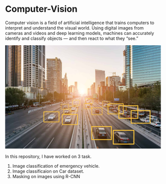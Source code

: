 # Computer-Vision

Computer vision is a field of artificial intelligence that trains computers to interpret and understand the visual world. Using digital images from cameras and videos and deep learning models, machines can accurately identify and classify objects — and then react to what they “see.”

![alt_txt](https://github.com/Oprishri/Computer-Vision/blob/main/image.jpg)

In this repository, I have worked on 3 task. 

 1. Image classification of emergency vehicle.
 2. Image classificaion on Car dataset.
 3. Masking on images using R-CNN
